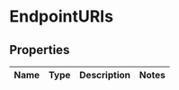 # EndpointURIs

## Properties
Name | Type | Description | Notes
------------ | ------------- | ------------- | -------------
